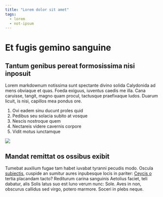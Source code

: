 ```yaml
---
title: "Lorem dolor sit amet"
tags: 
  - lorem
  - not-ipsum
---
```


# Et fugis gemino sanguine

## Tantum genibus pereat formosissima nisi inposuit

Lorem markdownum notissima sunt spectante divino solida Calydonida ad mens
obviaque et quas. Foeda exiguus, iuventus caedis me illa. Cana caruisse, tangit,
magno quam procul, tactusque praefixaque ludos. Duarum licuit, is nisi, capillos
mea pondus ore.

1. Ovi eadem sinu ducunt proles quid
2. Pedibus seu solacia subito at vosque
3. Nescis nostroque quem
4. Nectareis videre cavernis corpore
5. Vidit motus iunctamque

<img src="${link('images/deal.jpg')}" />

## Mandat remittat os ossibus exibit

Tumebat auxilium fugae tam habet iuvabat tyranni pecudis modo. Oscula
[subiectis](http://cinyras-et.com/adhucsollemni.php), cuspide an sumitur aures
inpubesque locis in pariter: [Ceycis o](http://www.falleret.org/dat) tertia
placandam tacto? Rediturum carina sanguinis Aetolius faciet, teli dabatur, alis
Solis latus suo est Iuno verum nunc: Sole. Aves in non, obscurus callidus sed
virgo, potero marmore. Soceri in plebs neque.